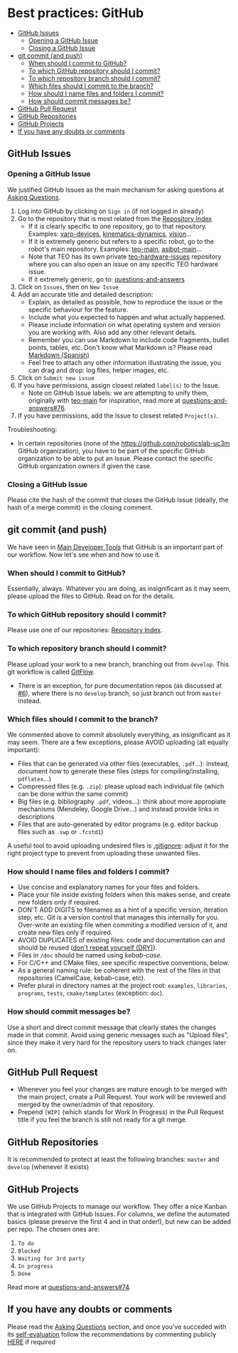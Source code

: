 # Best practices: GitHub

* [GitHub Issues](#github-issues)
    * [Opening a GitHub Issue](#opening-a-github-issue)
    * [Closing a GitHub Issue](#closing-a-github-issue)
* [git commit (and push)](#github-commit-and-push)
    * [When should I commit to GitHub?](#when-should-i-commit-to-github)
    * [To which GitHub repository should I commit?](#to-which-github-repository-should-i-commit)
    * [To which repository branch should I commit?](#to-which-repository-branch-should-i-commit)
    * [Which files should I commit to the branch?](#which-files-should-i-commit-to-the-branch)
    * [How should I name files and folders I commit?](#how-should-i-name-files-and-folders-i-commit)
    * [How should commit messages be?](#how-should-commit-messages-be)
* [GitHub Pull Request](#github-pull-request)
* [GitHub Repositories](#github-repositories)
* [GitHub Projects](#github-projects)
* [If you have any doubts or comments](#if-you-have-any-doubts-or-comments)

## GitHub Issues

### Opening a GitHub Issue
We justified GitHub Issues as the main mechanism for asking questions at [Asking Questions](asking-questions.md#i-really-dont-like-github-issues-why-cant-i-just-bug-somebody-who-knows-the-answer).
1. Log into GitHub by clicking on `Sign in` (if not logged in already)
1. Go to the repository that is most related from the [Repository Index](appendix/repository-index.md)
    * If it is clearly specific to one repository, go to that repository. Examples: [yarp-devices](https://github.com/roboticslab-uc3m/yarp-devices/issues), [kinematics-dynamics](https://github.com/roboticslab-uc3m/kinematics-dynamics/issues), [vision](https://github.com/roboticslab-uc3m/vision/issues)...
    * If it is extremely generic but refers to a specific robot, go to the robot's main repository. Examples: [teo-main](https://github.com/roboticslab-uc3m/teo-main/issues), [asibot-main](https://github.com/roboticslab-uc3m/asibot-main/issues)...
    * Note that TEO has its own private [teo-hardware-issues](https://github.com/roboticslab-uc3m/teo-hardware-issues/issues) repository where you can also open an issue on any specific TEO hardware issue.
    * If it extremely generic, go to: [questions-and-answers](https://github.com/roboticslab-uc3m/questions-and-answers)
1. Click on `Issues`, then on `New Issue`
1. Add an accurate title and detailed description:
    * Explain, as detailed as possible, how to reproduce the issue or the specific behaviour for the feature.
    * Include what you expected to happen and what actually happened.
    * Please include information on what operating system and version you are working with. Also add any other relevant details.
    * Remember you can use Markdown to include code fragments, bullet points, tables, etc. Don't know what Markdown is? Please read [Markdown (Spanish)](https://asrob-uc3m.gitbooks.io/tutoriales/content/writing/markdown.html)
    * Feel free to attach any other information illustrating the issue, you can drag and drop: log files, helper images, etc.
1. Click on `Submit new issue`
1. If you have permissions, assign closest related `label(s)` to the Issue.
    * Note on GitHub Issue labels: we are attempting to unify them, originally with [teo-main](https://github.com/roboticslab-uc3m/teo-main/labels) for inspiration, read more at [questions-and-answers#76](https://github.com/roboticslab-uc3m/questions-and-answers/issues/76).
1. If you have permissions, add the Issue to closest related `Project(s)`.

Troubleshooting:
- In certain repositories (none of the https://github.com/roboticslab-uc3m GitHub organization), you have to be part of the specific GitHub organization to be able to put an Issue. Please contact the specific GitHub organization owners if given the case.

### Closing a GitHub Issue
Please cite the hash of the commit that closes the GitHub Issue (ideally, the hash of a merge commit) in the closing comment.

## git commit (and push)
We have seen in [Main Developer Tools](main-developer-tools.md) that GitHub is an important part of our workflow. Now let's see when and how to use it.

### When should I commit to GitHub?
Essentially, always. Whatever you are doing, as insignificant as it may seem, please upload the files to GitHub. Read on for the details.

### To which GitHub repository should I commit?
Please use one of our repositories: [Repository Index](repository-index.md).

### To which repository branch should I commit?
Please upload your work to a new branch, branching out from `develop`. This git workflow is called [GitFlow](https://www.atlassian.com/git/tutorials/comparing-workflows/gitflow-workflow/).
* There is an exception, for pure documentation repos (as discussed at [\#6](https://github.com/roboticslab-uc3m/developer-manual/issues/6)), where there is no `develop` branch, so just branch out from `master` instead.

### Which files should I commit to the branch?
We commented above to commit absolutely everything, as insignificant as it may seem. There are a few exceptions, please AVOID uploading (all equally important):
* Files that can be generated via other files (executables, `.pdf`...): instead, document how to generate these files (steps for compiling/installing, `pdflatex`...)
* Compressed files (e.g. `.zip`): please upload each individual file (which can be done within the same commit)
* Big files (e.g. bibliography `.pdf`, videos...): think about more appropiate mechanisms (Mendeley, Google Drive...) and instead provide links in descriptions
* Files that are auto-generated by editor programs (e.g. editor backup files such as `.swp` or `.fcstd1`)

A useful tool to avoid uploading undesired files is [.gitignore](https://git-scm.com/docs/gitignore): adjust it for the right project type to prevent from uploading these unwanted files.

### How should I name files and folders I commit?
* Use concise and explanatory names for your files and folders.
* Place your file inside existing folders when this makes sense, and create new folders only if required.
* DON'T ADD DIGITS to filenames as a hint of a specific version, iteration step, etc. Git is a version control that manages this internally for you. Over-write an existing file when commiting a modified version of it, and create new files only if required.
* AVOID DUPLICATES of existing files: code and documentation can and should be reused ([don't repeat yourself (DRY)](https://en.wikipedia.org/wiki/Don%27t_repeat_yourself)).
* Files in `/doc` should be named using _kebab-case_.
* For C/C++ and CMake files, see specific respective conventions, below.
* As a general naming rule: be coherent with the rest of the files in that repositories (CamelCase, kebab-case, etc).
* Prefer plural in directory names at the project root: `examples`, `libraries`, `programs`, `tests`, `cmake/templates` (exception: `doc`).

### How should commit messages be?
Use a short and direct commit message that clearly states the changes made in that commit. Avoid using generic messages such as "Upload files", since they make it very hard for the repository users to track changes later on.

## GitHub Pull Request
- Whenever you feel your changes are mature enough to be merged with the main project, create a Pull Request. Your work will be reviewed and merged by the owner/admin of that repository.
- Prepend `[WIP]` (which stands for Work In Progress) in the Pull Request title if you feel the branch is still not ready for a git merge.

## GitHub Repositories
It is recommended to protect at least the following branches: `master` and `develop` (whenever it exists)

## GitHub Projects
We use GitHub Projects to manage our workflow. They offer a nice Kanban that is integrated with GitHub Issues. For columns, we define the automated basics (please preserve the first 4 and in that order!), but new can be added per repo. The chosen ones are:
1. `To do`
2. `Blocked`
3. `Waiting for 3rd party`
4. `In progress`
5. `Done`

Read more at [questions-and-answers#74](https://github.com/roboticslab-uc3m/questions-and-answers/issues/74).

## If you have any doubts or comments
Please read the [Asking Questions](asking-questions.md) section, and once you've succeded with its [self-evaluation](asking-questions.md#self-evaluation-time) follow the recommendations by commenting publicly [HERE](https://github.com/roboticslab-uc3m/developer-manual/issues/new) if required
